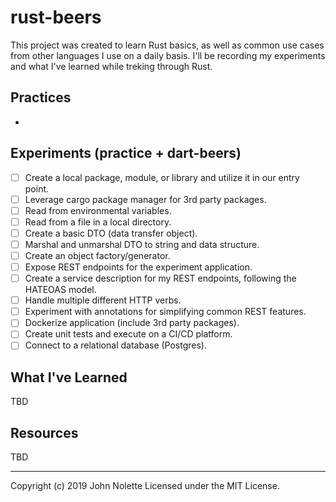 # rust-beers

This project was created to learn Rust basics, as well as common use cases from other languages I use on a daily basis. I'll be recording my experiments and what I've learned while treking through Rust.

## Practices

*

## Experiments (practice + dart-beers)

* [ ] Create a local package, module, or library and utilize it in our entry point.
* [ ] Leverage cargo package manager for 3rd party packages.
* [ ] Read from environmental variables.
* [ ] Read from a file in a local directory.
* [ ] Create a basic DTO (data transfer object).
* [ ] Marshal and unmarshal DTO to string and data structure.
* [ ] Create an object factory/generator.
* [ ] Expose REST endpoints for the experiment application.
* [ ] Create a service description for my REST endpoints, following the HATEOAS model.
* [ ] Handle multiple different HTTP verbs.
* [ ] Experiment with annotations for simplifying common REST features.
* [ ] Dockerize application (include 3rd party packages).
* [ ] Create unit tests and execute on a CI/CD platform.
* [ ] Connect to a relational database (Postgres).

## What I've Learned

TBD

## Resources

TBD

---

Copyright (c) 2019 John Nolette Licensed under the MIT License.